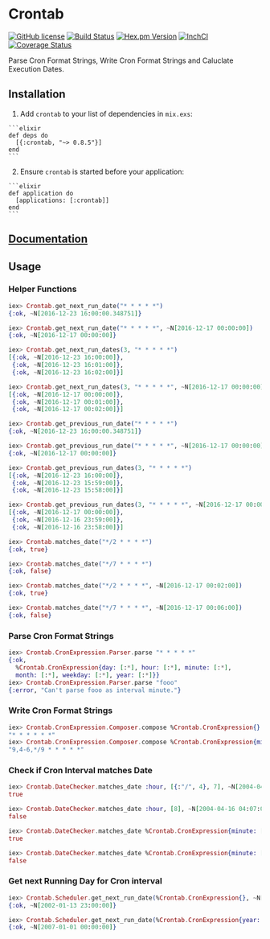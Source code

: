 # Crontab

[![GitHub license](https://img.shields.io/badge/license-MIT-blue.svg)](https://raw.githubusercontent.com/jshmrtn/crontab/master/LICENSE)
[![Build Status](https://travis-ci.org/jshmrtn/crontab.svg?branch=master)](https://travis-ci.org/jshmrtn/crontab)
[![Hex.pm Version](https://img.shields.io/hexpm/v/crontab.svg?style=flat)](https://hex.pm/packages/crontab)
[![InchCI](https://inch-ci.org/github/jshmrtn/crontab.svg?branch=master)](https://inch-ci.org/github/jshmrtn/crontab)
[![Coverage Status](https://coveralls.io/repos/github/jshmrtn/crontab/badge.svg?branch=master)](https://coveralls.io/github/jshmrtn/crontab?branch=master)

Parse Cron Format Strings, Write Cron Format Strings and Caluclate Execution Dates.

## Installation

  1. Add `crontab` to your list of dependencies in `mix.exs`:

    ```elixir
    def deps do
      [{:crontab, "~> 0.8.5"}]
    end
    ```

  2. Ensure `crontab` is started before your application:

    ```elixir
    def application do
      [applications: [:crontab]]
    end
    ```

## [Documentation](https://hexdocs.pm/crontab/)

## Usage

### Helper Functions

```elixir
iex> Crontab.get_next_run_date("* * * * *")
{:ok, ~N[2016-12-23 16:00:00.348751]}

iex> Crontab.get_next_run_date("* * * * *", ~N[2016-12-17 00:00:00])
{:ok, ~N[2016-12-17 00:00:00]}

iex> Crontab.get_next_run_dates(3, "* * * * *")
[{:ok, ~N[2016-12-23 16:00:00]},
 {:ok, ~N[2016-12-23 16:01:00]},
 {:ok, ~N[2016-12-23 16:02:00]}]

iex> Crontab.get_next_run_dates(3, "* * * * *", ~N[2016-12-17 00:00:00])
[{:ok, ~N[2016-12-17 00:00:00]},
 {:ok, ~N[2016-12-17 00:01:00]},
 {:ok, ~N[2016-12-17 00:02:00]}]

iex> Crontab.get_previous_run_date("* * * * *")
{:ok, ~N[2016-12-23 16:00:00.348751]}

iex> Crontab.get_previous_run_date("* * * * *", ~N[2016-12-17 00:00:00])
{:ok, ~N[2016-12-17 00:00:00]}

iex> Crontab.get_previous_run_dates(3, "* * * * *")
[{:ok, ~N[2016-12-23 16:00:00]},
 {:ok, ~N[2016-12-23 15:59:00]},
 {:ok, ~N[2016-12-23 15:58:00]}]

iex> Crontab.get_previous_run_dates(3, "* * * * *", ~N[2016-12-17 00:00:00])
[{:ok, ~N[2016-12-17 00:00:00]},
 {:ok, ~N[2016-12-16 23:59:00]},
 {:ok, ~N[2016-12-16 23:58:00]}]

iex> Crontab.matches_date("*/2 * * * *")
{:ok, true}

iex> Crontab.matches_date("*/7 * * * *")
{:ok, false}

iex> Crontab.matches_date("*/2 * * * *", ~N[2016-12-17 00:02:00])
{:ok, true}

iex> Crontab.matches_date("*/7 * * * *", ~N[2016-12-17 00:06:00])
{:ok, false}
```

### Parse Cron Format Strings
```elixir
iex> Crontab.CronExpression.Parser.parse "* * * * *"
{:ok,
  %Crontab.CronExpression{day: [:*], hour: [:*], minute: [:*],
  month: [:*], weekday: [:*], year: [:*]}}
iex> Crontab.CronExpression.Parser.parse "fooo"
{:error, "Can't parse fooo as interval minute."}
```

### Write Cron Format Strings
```elixir
iex> Crontab.CronExpression.Composer.compose %Crontab.CronExpression{}
"* * * * * *"
iex> Crontab.CronExpression.Composer.compose %Crontab.CronExpression{minute: [9, {:-, 4, 6}, {:/, :*, 9}]}
"9,4-6,*/9 * * * * *"
```

### Check if Cron Interval matches Date
```elixir
iex> Crontab.DateChecker.matches_date :hour, [{:"/", 4}, 7], ~N[2004-04-16 04:07:08]
true

iex> Crontab.DateChecker.matches_date :hour, [8], ~N[2004-04-16 04:07:08]
false

iex> Crontab.DateChecker.matches_date %Crontab.CronExpression{minute: [{:"/", 8}]}, ~N[2004-04-16 04:08:08]
true

iex> Crontab.DateChecker.matches_date %Crontab.CronExpression{minute: [{:"/", 9}]}, ~N[2004-04-16 04:07:08]
false
```

### Get next Running Day for Cron interval
```elixir
iex> Crontab.Scheduler.get_next_run_date(%Crontab.CronExpression{}, ~N[2002-01-13 23:00:07])
{:ok, ~N[2002-01-13 23:00:00]}

iex> Crontab.Scheduler.get_next_run_date(%Crontab.CronExpression{year: [{:/, :*, 9}]}, ~N[2002-01-13 23:00:07])
{:ok, ~N[2007-01-01 00:00:00]}
```
